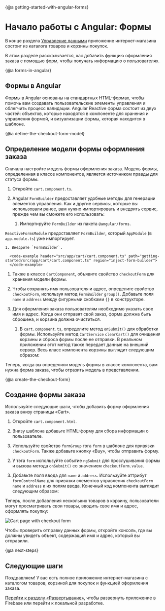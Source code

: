 {@a getting-started-with-angular-forms}
# Начало работы с Angular: Формы

В конце раздела [Управление данными](start/start-data "Getting Started: Managing Data") приложение интернет-магазина состоит из каталога товаров и корзины покупок.

В этом разделе рассказывается, как добавить функцию оформления заказа с помощью форм, чтобы получать информацию о пользователях.

{@a forms-in-angular}
## Формы в Angular

Формы в Angular основаны на стандартных HTML-формах, чтобы помочь вам создавать пользовательские элементы управления и облегчить процесс валидации. Angular Reactive форма состоит из двух частей: объектов, которые находятся в компоненте для хранения и управления формой, и визуализации формы, которая находится в шаблоне.

{@a define-the-checkout-form-model}
## Определение модели формы оформления заказа

Сначала настройте модель формы оформления заказа. Модель формы, определенная в классе компонентов, является источником правды для статуса формы.

1. Откройте `cart.component.ts`.

1. Angular `FormBuilder` предоставляет удобные методы для генерации элементов управления. Как и другие сервисы, которые вы использовали ранее, вам нужно импортировать и внедрить сервис, прежде чем вы сможете его использовать:

    1. Импортируйте `FormBuilder` из пакета `@angular/forms`.

      <code-example header="src/app/cart/cart.component.ts" path="getting-started/src/app/cart/cart.component.ts" region="imports">
      </code-example>

 `ReactiveFormsModule` предоставляет `FormBuilder`, который `AppModule` (в `app.module.ts`) уже импортирует.

    1. Внедрите `FormBuilder`.

      <code-example header="src/app/cart/cart.component.ts" path="getting-started/src/app/cart/cart.component.ts" region="inject-form-builder">
      </code-example>

1. Также в классе `CartComponent`, объявите свойство `checkoutForm` для хранения модели формы.

    <code-example header="src/app/cart/cart.component.ts" path="getting-started/src/app/cart/cart.component.ts" region="checkout-form">
    </code-example>

1. Чтобы сохранять имя пользователя и адрес, определите свойство `checkoutForm`, используя метод `FormBuilder` `group()`. Добавьте поля `name` и `address` между фигурными скобками `{}`
в конструкторе.

    <code-example header="src/app/cart/cart.component.ts" path="getting-started/src/app/cart/cart.component.ts" region="checkout-form-group"></code-example>

1. Для оформления заказа пользователям необходимо указать свое имя и адрес. Когда они отправят свой заказ, форма должна быть сброшена, и корзина должна очиститься.

    1. В `cart.component.ts`, определите метод `onSubmit()` для обработки формы. Используйте метод `CartService` `clearCart()` для очищения корзины и сброса формы после ее отправки. В реальном приложении этот метод также передает данные на внешний сервер. Весь класс компонента корзины выглядит следующим образом:

    <code-example header="src/app/cart/cart.component.ts" path="getting-started/src/app/cart/cart.component.ts">
    </code-example>

Теперь, когда вы определили модель формы в классе компонента, вам нужна форма заказа, чтобы отразить модель в представлении.

{@a create-the-checkout-form}
## Создание формы заказа

Используйте следующие шаги, чтобы добавить форму оформления заказа внизу страницы «Cart».

1. Откройте `cart.component.html`.

1. Внизу шаблона добавьте HTML-форму для сбора информации о пользователе.

1. Используйте свойство `formGroup` тэга `form` в шаблоне для привязки `checkoutForm`. Также добавьте кнопку «Buy», чтобы отправить форму.

  <code-example header="src/app/cart/cart.component.html" path="getting-started/src/app/cart/cart.component.3.html" region="checkout-form">
  </code-example>

2. У тэга `form` используйте событие `ngSubmit` для прослушивания формы и вызова метода `onSubmit()` со значением `checkoutForm.value`.

  <code-example path="getting-started/src/app/cart/cart.component.html" header="src/app/cart/cart.component.html (cart component template detail)" region="checkout-form-1">
  </code-example>

3. Добавьте поля ввода для `name` и `address`. Используйте аттрибут `formControlName` для привязки элементов управления `checkoutForm` `name` и `address` к их полям ввода. Конечный код компонента выглядит следующим образом:

  <code-example path="getting-started/src/app/cart/cart.component.html" header="src/app/cart/cart.component.html" region="checkout-form-2">
  </code-example>

Теперь, после добавления нескольких товаров в корзину, пользователи могут просматривать свои товары, вводить свое имя и адрес, оформлять покупку:

<div class="lightbox">
  <img src='generated/images/guide/start/cart-with-items-and-form.png' alt="Cart page with checkout form">
</div>

Чтобы проверить отправку данных формы, откройте консоль, где вы должны увидеть объект, содержащий имя и адрес, который вы отправили.

{@a next-steps}
## Следующие шаги

Поздравляем! У вас есть полное приложение интернет-магазина с каталогом товаров, корзиной для покупок и функцией оформления заказа.

[Перейти к разделу «Развертывание»](start/start-deployment "Getting Started: Deployment"), чтобы развернуть приложение в Firebase или перейти к локальной разработке.
